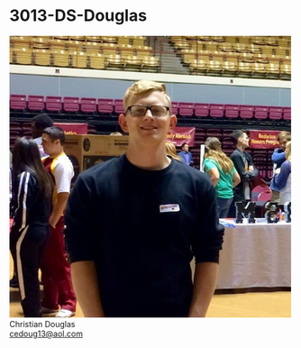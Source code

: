 # 3013-DS-Douglas
<img  width = "500" src="IMG_0081.JPG"></br>
Christian Douglas</br> 
cedoug13@aol.com
